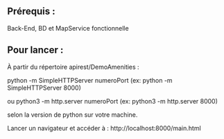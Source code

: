Prérequis :
-----------

Back-End, BD et MapService fonctionnelle

Pour lancer :
-------------

À partir du répertoire apirest/DemoAmenities :

python -m SimpleHTTPServer numeroPort
(ex: python -m SimpleHTTPServer 8000)

ou 
python3 -m http.server numeroPort
(ex: python3 -m http.server 8000)

selon la version de python sur votre machine.

Lancer un navigateur et accéder à : http://localhost:8000/main.html